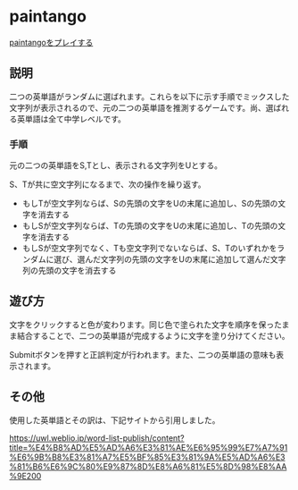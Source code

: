 # paintango
[paintangoをプレイする](https://arad166.github.io/paintango/)

## 説明
二つの英単語がランダムに選ばれます。これらを以下に示す手順でミックスした文字列が表示されるので、元の二つの英単語を推測するゲームです。尚、選ばれる英単語は全て中学レベルです。
### 手順
元の二つの英単語をS,Tとし、表示される文字列をUとする。

S、Tが共に空文字列になるまで、次の操作を繰り返す。
  
- もしTが空文字列ならば、Sの先頭の文字をUの末尾に追加し、Sの先頭の文字を消去する
- もしSが空文字列ならば、Tの先頭の文字をUの末尾に追加し、Tの先頭の文字を消去する
- もしSが空文字列でなく、Tも空文字列でないならば、S、Tのいずれかをランダムに選び、選んだ文字列の先頭の文字をUの末尾に追加して選んだ文字列の先頭の文字を消去する

## 遊び方
文字をクリックすると色が変わります。同じ色で塗られた文字を順序を保ったまま結合することで、二つの英単語が完成するように文字を塗り分けてください。

Submitボタンを押すと正誤判定が行われます。また、二つの英単語の意味も表示されます。

## その他
使用した英単語とその訳は、下記サイトから引用しました。

https://uwl.weblio.jp/word-list-publish/content?title=%E4%B8%AD%E5%AD%A6%E3%81%AE%E6%95%99%E7%A7%91%E6%9B%B8%E3%81%A7%E5%BF%85%E3%81%9A%E5%AD%A6%E3%81%B6%E6%9C%80%E9%87%8D%E8%A6%81%E5%8D%98%E8%AA%9E200
